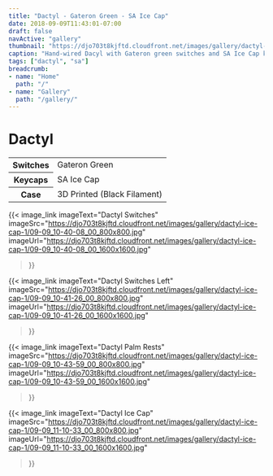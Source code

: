 ```yaml
---
title: "Dactyl - Gateron Green - SA Ice Cap"
date: 2018-09-09T11:43:01-07:00
draft: false
navActive: "gallery"
thumbnail: "https://djo703t8kjftd.cloudfront.net/images/gallery/dactyl-ice-cap-1/09-09_11-10-33_00_800x800.jpg"
caption: "Hand-wired Dacyl with Gateron green switches and SA Ice Cap keycaps"
tags: ["dactyl", "sa"]
breadcrumb:
- name: "Home"
  path: "/"
- name: "Gallery"
  path: "/gallery/"
---
```


# Dactyl

<table class="table table-hover">
    <tbody>
        <tr>
            <th scope="row">Switches</td>
            <td>Gateron Green</td>
        </tr>
        <tr>
            <th scope="row">Keycaps</td>
            <td>SA Ice Cap</td>
        </tr>
        <tr>
            <th scope="row">Case</td>
            <td>3D Printed (Black Filament)</td>
        </tr>
    </tbody>
</table>


{{<
    image_link
        imageText="Dactyl Switches"
        imageSrc="https://djo703t8kjftd.cloudfront.net/images/gallery/dactyl-ice-cap-1/09-09_10-40-08_00_800x800.jpg"
        imageUrl="https://djo703t8kjftd.cloudfront.net/images/gallery/dactyl-ice-cap-1/09-09_10-40-08_00_1600x1600.jpg"
>}}

{{<
    image_link
        imageText="Dactyl Switches Left"
        imageSrc="https://djo703t8kjftd.cloudfront.net/images/gallery/dactyl-ice-cap-1/09-09_10-41-26_00_800x800.jpg"
        imageUrl="https://djo703t8kjftd.cloudfront.net/images/gallery/dactyl-ice-cap-1/09-09_10-41-26_00_1600x1600.jpg"
>}}

{{<
    image_link
        imageText="Dactyl Palm Rests"
        imageSrc="https://djo703t8kjftd.cloudfront.net/images/gallery/dactyl-ice-cap-1/09-09_10-43-59_00_800x800.jpg"
        imageUrl="https://djo703t8kjftd.cloudfront.net/images/gallery/dactyl-ice-cap-1/09-09_10-43-59_00_1600x1600.jpg"
>}}

{{<
    image_link
        imageText="Dactyl Ice Cap"
        imageSrc="https://djo703t8kjftd.cloudfront.net/images/gallery/dactyl-ice-cap-1/09-09_11-10-33_00_800x800.jpg"
        imageUrl="https://djo703t8kjftd.cloudfront.net/images/gallery/dactyl-ice-cap-1/09-09_11-10-33_00_1600x1600.jpg"
>}}

